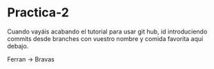 # Practica-2

Cuando vayáis acabando el tutorial para usar git hub, id introduciendo commits desde branches con vuestro nombre y comida favorita aquí debajo.

Ferran -> Bravas
